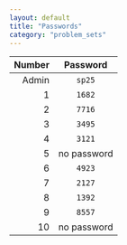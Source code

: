 ```yaml
---
layout: default
title: "Passwords"
category: "problem_sets"
---
```


| Number | Password |
|-------:|:--------:|
|Admin|`sp25`|
|1|`1682`|
|2|`7716`|
|3|`3495`|
|4|`3121`|
|5|no password|
|6|`4923`|
|7|`2127`|
|8|`1392`|
|9|`8557`|
|10|no password|
